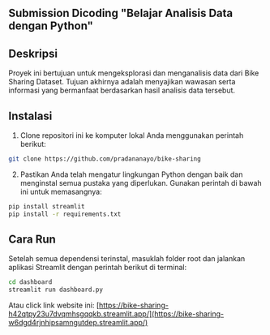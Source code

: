 ## Submission Dicoding "Belajar Analisis Data dengan Python"

## Deskripsi
Proyek ini bertujuan untuk mengeksplorasi dan menganalisis data dari Bike Sharing Dataset. Tujuan akhirnya adalah menyajikan wawasan serta informasi yang bermanfaat berdasarkan hasil analisis data tersebut.

## Instalasi
1. Clone repositori ini ke komputer lokal Anda menggunakan perintah berikut:

  ```bash
  git clone https://github.com/pradananayo/bike-sharing
  ```
   
2. Pastikan Anda telah mengatur lingkungan Python dengan baik dan menginstal semua pustaka yang diperlukan. Gunakan perintah di bawah ini untuk memasangnya:

  ```bash
  pip install streamlit
  pip install -r requirements.txt
  ```

## Cara Run 
Setelah semua dependensi terinstal, masuklah folder root dan jalankan aplikasi Streamlit dengan perintah berikut di terminal:

```bash
cd dashboard
streamlit run dashboard.py
```
Atau click link website ini: [https://bike-sharing-h42qtpy23u7dvqmhsgqqkb.streamlit.app/](https://bike-sharing-w6dgd4rjnhipsamngutdep.streamlit.app/)

